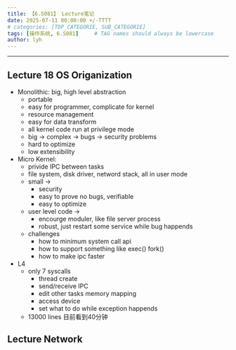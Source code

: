 ```yaml
---
title: 【6.S081】 Lecture笔记
date: 2025-07-11 00:00:00 +/-TTTT
# categories: [TOP_CATEGORIE, SUB_CATEGORIE]
tags: [操作系统, 6.S081]     # TAG names should always be lowercase
author: lyh
---
```

---
## Lecture 18 OS Origanization

- Monolithic: big, high level abstraction
  - portable
  - easy for programmer, complicate for kernel
  - resource management
  - easy for data transform
  - all kernel code run at privilege mode
  - big -> complex -> bugs -> security problems
  - hard to optimize
  - low extensibility
- Micro Kernel: 
  - privide IPC between tasks
  - file system, disk driver, netword stack, all in user mode
  - small ->
    - security
    - easy to prove no bugs, verifiable
    - easy to optimize
  - user level code ->
    - encourge moduler, like file server process
    - robust, just restart some service while bug happends
  - challenges
    - how to minimum system call api
    - how to support something like exec() fork()
    - how to make ipc faster
- L4
  - only 7 syscalls
    - thread create
    - send/receive IPC
    - edit other tasks memory mapping
    - access device
    - set what to do while exception happends
  - 13000 lines
目前看到40分钟

## Lecture Network